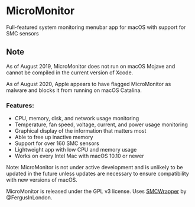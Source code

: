 # MicroMonitor
Full-featured system monitoring menubar app for macOS with support for SMC sensors

## Note
As of August 2019, MicroMonitor does not run on macOS Mojave and cannot be compiled in the current version of Xcode.

As of August 2020, Apple appears to have flagged MicroMonitor as malware and blocks it from running on macOS Catalina.

### Features:
* CPU, memory, disk, and network usage monitoring
* Temperature, fan speed, voltage, current, and power usage monitoring
* Graphical display of the information that matters most
* Able to free up inactive memory
* Support for over 160 SMC sensors
* Lightweight app with low CPU and memory usage
* Works on every Intel Mac with macOS 10.10 or newer

Note: MicroMonitor is not under active development and is unlikely to be updated in the future unless updates are necessary to ensure compatibility with new versions of macOS. 

MicroMonitor is released under the GPL v3 license. Uses [SMCWrapper](https://github.com/FergusInLondon/SMCWrapper) by @FergusInLondon. 
